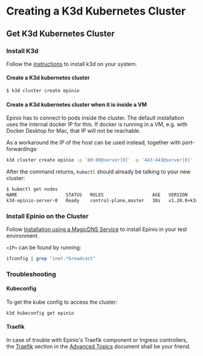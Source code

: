 # Creating a K3d Kubernetes Cluster

## Get K3d Kubernetes Cluster

### Install K3d

Follow the [instructions](https://k3d.io/) to install k3d on your system.

#### Create a K3d kubernetes cluster

```bash
$ k3d cluster create epinio
```

#### Create a K3d kubernetes cluster when it is inside a VM

Epinio has to connect to pods inside the cluster. The default installation uses the internal docker IP for this. If docker is running in a VM, e.g. with Docker Desktop for Mac, that IP will not be reachable.

As a workaround the IP of the host can be used instead, together with port-forwardings:
```bash
k3d cluster create epinio -p '80:80@server[0]' -p '443:443@server[0]'
```

After the command returns, `kubectl` should already be talking to your new cluster:
```bash
$ kubectl get nodes
NAME                  STATUS   ROLES                  AGE   VERSION
k3d-epinio-server-0   Ready    control-plane,master   38s   v1.20.0+k3s2
```

### Install Epinio on the Cluster

Follow [Installation using a MagicDNS Service](./install_epinio_magicDNS.md) to install Epinio in your test environment.

`<IP>` can be found by running:
```bash
ifconfig | grep "inet.*broadcast"
```

### Troubleshooting

#### Kubeconfig

To get the kube config to access the cluster:
```
k3d kubeconfig get epinio
```

#### Traefik

In case of trouble with Epinio's Traefik component or Ingress controllers, the [Traefik](../explanations/advanced.md#traefik) section in the
[Advanced Topics](../explanations/advanced.md) document shall be your friend.
